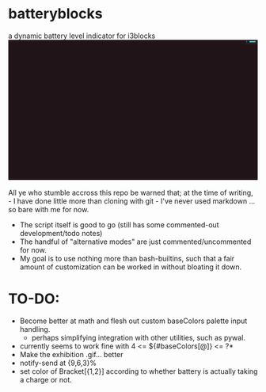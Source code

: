 # batteryblocks
a dynamic battery level indicator for i3blocks
![](exhibition.gif)


All ye who stumble accross this repo be warned that;
  at the time of writing,
    - I have done little more than cloning with git
    - I've never used markdown
... so bare with me for now.

* The script itself is good to go (still has some commented-out development/todo notes)
* The handful of "alternative modes" are just commented/uncommented for now.
* My goal is to use nothing more than bash-builtins, such that a fair amount of customization can be worked in without bloating it down.

# TO-DO:
  * Become better at math and flesh out custom baseColors palette input handling.
    + perhaps simplifying integration with other utilities, such as pywal.
  * currently seems to work fine with  4 <= ${#baseColors[@]} <= ?*
  * Make the exhibition .gif... better
  * notify-send at {9,6,3}%
  * set color of Bracket[{1,2}] according to whether battery is actually taking a charge or not.
